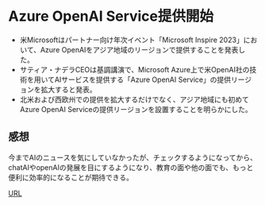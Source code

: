 # Azure OpenAI Service提供開始  
- 米Microsoftはパートナー向け年次イベント「Microsoft Inspire 2023」において、Azure OpenAIをアジア地域のリージョンで提供することを発表した。
- サティア・ナデラCEOは基調講演で、Microsoft Azure上で米OpenAI社の技術を用いてAIサービスを提供する「Azure OpenAI Service」の提供リージョンを拡大すると発表。
- 北米および西欧州での提供を拡大するだけでなく、アジア地域にも初めてAzure OpenAI Serviceの提供リージョンを設置することを明らかにした。
## 感想  
今までAIのニュースを気にしていなかったが、チェックするようになってから、chatAIやopenAIの発展を目にするようになり、教育の面や他の面でも、もっと便利に効率的になることが期待できる。  

[URL](https://www.itmedia.co.jp/news/articles/2307/19/news095.html)

